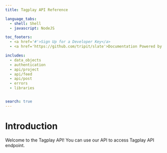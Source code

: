 ```yaml
---
title: Tagplay API Reference

language_tabs:
  - shell: Shell
  - javascript: NodeJS

toc_footers:
  - <a href='#'>Sign Up for a Developer Key</a>
  - <a href='https://github.com/tripit/slate'>Documentation Powered by Slate</a>

includes:
  - data_objects
  - authentication
  - api/project
  - api/feed
  - api/post
  - errors
  - libraries


search: true
---
```


# Introduction

Welcome to the Tagplay API! You can use our API to access Tagplay API endpoint.
